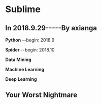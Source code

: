 
# Sublime 


In 2018.9.29-----By axianga
-------------------------


**Python**  --begin: 2018.9

**Spider**  --begin: 2018.10                     

**Data Mining**

**Machine Learning**

**Deep Learning**


Your Worst Nightmare
------------------------

 
